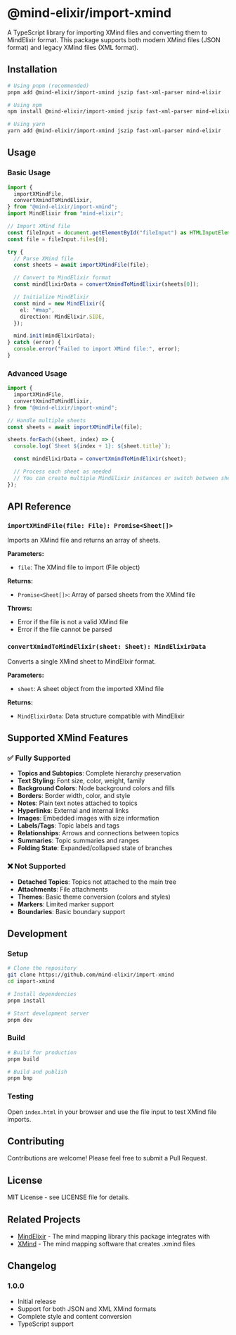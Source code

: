 # @mind-elixir/import-xmind

A TypeScript library for importing XMind files and converting them to MindElixir format. This package supports both modern XMind files (JSON format) and legacy XMind files (XML format).

## Installation

```bash
# Using pnpm (recommended)
pnpm add @mind-elixir/import-xmind jszip fast-xml-parser mind-elixir

# Using npm
npm install @mind-elixir/import-xmind jszip fast-xml-parser mind-elixir

# Using yarn
yarn add @mind-elixir/import-xmind jszip fast-xml-parser mind-elixir
```

## Usage

### Basic Usage

```typescript
import {
  importXMindFile,
  convertXmindToMindElixir,
} from "@mind-elixir/import-xmind";
import MindElixir from "mind-elixir";

// Import XMind file
const fileInput = document.getElementById("fileInput") as HTMLInputElement;
const file = fileInput.files[0];

try {
  // Parse XMind file
  const sheets = await importXMindFile(file);

  // Convert to MindElixir format
  const mindElixirData = convertXmindToMindElixir(sheets[0]);

  // Initialize MindElixir
  const mind = new MindElixir({
    el: "#map",
    direction: MindElixir.SIDE,
  });

  mind.init(mindElixirData);
} catch (error) {
  console.error("Failed to import XMind file:", error);
}
```

### Advanced Usage

```typescript
import {
  importXMindFile,
  convertXmindToMindElixir,
} from "@mind-elixir/import-xmind";

// Handle multiple sheets
const sheets = await importXMindFile(file);

sheets.forEach((sheet, index) => {
  console.log(`Sheet ${index + 1}: ${sheet.title}`);

  const mindElixirData = convertXmindToMindElixir(sheet);

  // Process each sheet as needed
  // You can create multiple MindElixir instances or switch between sheets
});
```

## API Reference

### `importXMindFile(file: File): Promise<Sheet[]>`

Imports an XMind file and returns an array of sheets.

**Parameters:**

- `file`: The XMind file to import (File object)

**Returns:**

- `Promise<Sheet[]>`: Array of parsed sheets from the XMind file

**Throws:**

- Error if the file is not a valid XMind file
- Error if the file cannot be parsed

### `convertXmindToMindElixir(sheet: Sheet): MindElixirData`

Converts a single XMind sheet to MindElixir format.

**Parameters:**

- `sheet`: A sheet object from the imported XMind file

**Returns:**

- `MindElixirData`: Data structure compatible with MindElixir

## Supported XMind Features

### ✅ Fully Supported

- **Topics and Subtopics**: Complete hierarchy preservation
- **Text Styling**: Font size, color, weight, family
- **Background Colors**: Node background colors and fills
- **Borders**: Border width, color, and style
- **Notes**: Plain text notes attached to topics
- **Hyperlinks**: External and internal links
- **Images**: Embedded images with size information
- **Labels/Tags**: Topic labels and tags
- **Relationships**: Arrows and connections between topics
- **Summaries**: Topic summaries and ranges
- **Folding State**: Expanded/collapsed state of branches

### ❌ Not Supported

- **Detached Topics**: Topics not attached to the main tree
- **Attachments**: File attachments
- **Themes**: Basic theme conversion (colors and styles)
- **Markers**: Limited marker support
- **Boundaries**: Basic boundary support

## Development

### Setup

```bash
# Clone the repository
git clone https://github.com/mind-elixir/import-xmind
cd import-xmind

# Install dependencies
pnpm install

# Start development server
pnpm dev
```

### Build

```bash
# Build for production
pnpm build

# Build and publish
pnpm bnp
```

### Testing

Open `index.html` in your browser and use the file input to test XMind file imports.

## Contributing

Contributions are welcome! Please feel free to submit a Pull Request.

## License

MIT License - see LICENSE file for details.

## Related Projects

- [MindElixir](https://github.com/ssshooter/mind-elixir-core) - The mind mapping library this package integrates with
- [XMind](https://www.xmind.net/) - The mind mapping software that creates .xmind files

## Changelog

### 1.0.0

- Initial release
- Support for both JSON and XML XMind formats
- Complete style and content conversion
- TypeScript support
